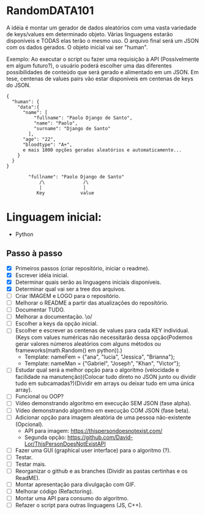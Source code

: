 # RandomDATA101
A idéia é montar um gerador de dados aleatórios com uma vasta variedade de keys/values em determinado objeto. Várias linguagens estarão disponíveis e TODAS elas terão o mesmo uso. O arquivo final será um JSON com os dados gerados. O objeto inicial vai ser "human".

Exemplo: Ao executar o script ou fazer uma requisição à API (Possívelmente em algum futuro?), o usuário poderá escolher uma das diferentes possibilidades de conteúdo que será gerado e alimentado em um JSON. Em tese, centenas de values pairs vão estar disponíveis em centenas de keys do JSON.
```
{
  "human": {
    "data":{ 
      "name": [
          "fullname": "Paolo Django de Santo",
          "name": "Paolo",
          "surname": "Django de Santo"
        ],
      "age": "22",
      "bloodtype": "A+",
      e mais 1000 opções geradas aleatórios e automaticamente...
    }
  }
}

        "fullname": "Paolo Django de Santo"
            /\              /\
            |               |
           Key             value

```


# Linguagem inicial:
- Python

## Passo à passo
- [X] Primeiros passos (criar repositório, iniciar o readme).
- [X] Escrever idéia inicial.
- [X] Determinar quais serão as linguagens iniciais disponíveis.
- [X] Determinar qual vai ser a tree dos arquivos.
- [ ] Criar IMAGEM e LOGO para o reposítório.
- [ ] Melhorar o README a partir das atualizações do reposítório.
- [ ] Documentar TUDO.
- [ ] Melhorar a documentação. \o/
- [ ] Escolher a keys da opção inicial.
- [ ] Escolher e escrever as centenas de values para cada KEY individual. (Keys com values numéricas não necessitarão dessa opção(Podemos gerar valores números aleatórios com alguns métodos ou frameworks(math.Random() em python)).)
    * Template: nameFem = {"ana", "lucia", "Jessica", "Brianna"};
    * Template: nameMan = {"Gabriel", "Joseph", "Khan", "Victor"};
- [ ] Estudar qual será a melhor opção para o algoritmo (velocidade e facilidade na manutenção)(Colocar tudo direto no JSON junto ou dividir tudo em subcamadas?)(Dividir em arrays ou deixar tudo em uma única array).
- [ ] Funcional ou OOP?
- [ ] Vídeo demonstrando algoritmo em execução SEM JSON (fase alpha).
- [ ] Vídeo demonstrando algoritmo em execução COM JSON (fase beta).
- [ ] Adicionar opção para imagem aleatória de uma pessoa não-existente (Opcional).
    * API para imagem: https://thispersondoesnotexist.com/
    * Segunda opção: https://github.com/David-Lor/ThisPersonDoesNotExistAPI
- [ ] Fazer uma GUI (graphical user interface) para o algoritmo (?).
- [ ] Testar.
- [ ] Testar mais.
- [ ] Reorganizar o github e as branches (Dividir as pastas certinhas e os ReadME).
- [ ] Montar apresentação para divulgação com GIF.
- [ ] Melhorar código (Refactoring).
- [ ] Montar uma API para consumo do algoritmo.
- [ ] Refazer o script para outras linguagens (JS, C++).
